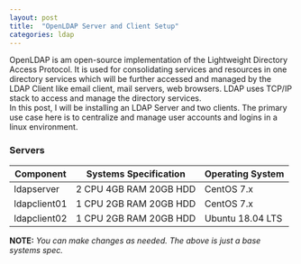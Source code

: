 ```yaml
---
layout: post
title:  "OpenLDAP Server and Client Setup"
categories: ldap
---
```


OpenLDAP is am open-source implementation of the Lightweight Directory Access Protocol. It is used for consolidating services and resources in one directory services which will be further accessed and managed by the LDAP Client like email client, mail servers, web browsers. LDAP uses TCP/IP stack to access and manage the directory services.
<br>
In this post, I will be installing an LDAP Server and two clients. The primary use case here is to centralize and manage user accounts and logins in a linux environment.

### **Servers**
  Component   |  Systems Specification   | Operating System 
 ------------ | ------------------------ | -----------------
 ldapserver   | 2 CPU  4GB RAM  20GB HDD |  CentOS 7.x
 ldapclient01 | 1 CPU  2GB RAM  20GB HDD |  CentOS 7.x
 ldapclient02 | 1 CPU  2GB RAM  20GB HDD |  Ubuntu 18.04 LTS

**NOTE:** *You can make changes as needed. The above is just a base systems spec.*
